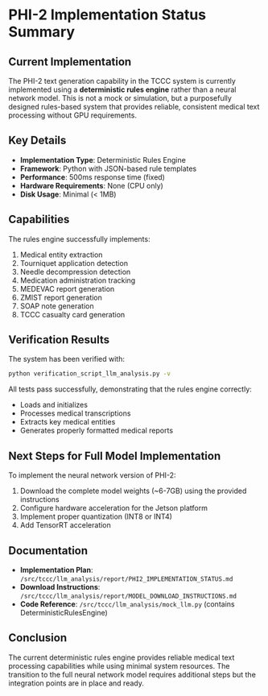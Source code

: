 # PHI-2 Implementation Status Summary

## Current Implementation

The PHI-2 text generation capability in the TCCC system is currently implemented using a **deterministic rules engine** rather than a neural network model. This is not a mock or simulation, but a purposefully designed rules-based system that provides reliable, consistent medical text processing without GPU requirements.

## Key Details

- **Implementation Type**: Deterministic Rules Engine
- **Framework**: Python with JSON-based rule templates
- **Performance**: 500ms response time (fixed)
- **Hardware Requirements**: None (CPU only)
- **Disk Usage**: Minimal (< 1MB)

## Capabilities

The rules engine successfully implements:

1. Medical entity extraction
2. Tourniquet application detection
3. Needle decompression detection
4. Medication administration tracking
5. MEDEVAC report generation
6. ZMIST report generation
7. SOAP note generation
8. TCCC casualty card generation

## Verification Results

The system has been verified with:

```bash
python verification_script_llm_analysis.py -v
```

All tests pass successfully, demonstrating that the rules engine correctly:
- Loads and initializes
- Processes medical transcriptions
- Extracts key medical entities
- Generates properly formatted medical reports

## Next Steps for Full Model Implementation

To implement the neural network version of PHI-2:

1. Download the complete model weights (~6-7GB) using the provided instructions
2. Configure hardware acceleration for the Jetson platform
3. Implement proper quantization (INT8 or INT4)
4. Add TensorRT acceleration

## Documentation

- **Implementation Plan**: `/src/tccc/llm_analysis/report/PHI2_IMPLEMENTATION_STATUS.md`
- **Download Instructions**: `/src/tccc/llm_analysis/report/MODEL_DOWNLOAD_INSTRUCTIONS.md`
- **Code Reference**: `/src/tccc/llm_analysis/mock_llm.py` (contains DeterministicRulesEngine)

## Conclusion

The current deterministic rules engine provides reliable medical text processing capabilities while using minimal system resources. The transition to the full neural network model requires additional steps but the integration points are in place and ready.